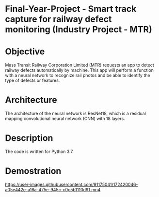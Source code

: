 # Final-Year-Project - Smart track capture for railway defect monitoring (Industry Project - MTR)

# Objective
Mass Transit Railway Corporation Limited (MTR) requests an app to detect railway defects automatically by machine. This app will perform a function with a neural network to recognize rail photos and be able to identify the type of defects or features.

# Architecture
The architecture of the neural network is ResNet18, which is a residual mapping convolutional neural network (CNN) with 18 layers. 

# Description
The code is written for Python 3.7. 

# Demostration 
https://user-images.githubusercontent.com/91175041/172420046-a05e442e-a16a-475e-945c-c0c5b1110d91.mp4


